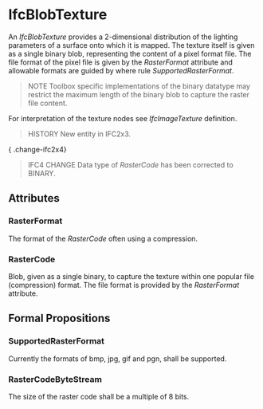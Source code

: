 # IfcBlobTexture

An _IfcBlobTexture_ provides a 2-dimensional distribution of the lighting parameters of a surface onto which it is mapped. The texture itself is given as a single binary blob, representing the content of a pixel format file. The file format of the pixel file is given by the _RasterFormat_ attribute and allowable formats are guided by where rule _SupportedRasterFormat_.<!-- end of definition -->

> NOTE Toolbox specific implementations of the binary datatype may restrict the maximum length of the binary blob to capture the raster file content.

For interpretation of the texture nodes see _IfcImageTexture_ definition.

> HISTORY New entity in IFC2x3.

{ .change-ifc2x4}
> IFC4 CHANGE Data type of _RasterCode_ has been corrected to BINARY.

## Attributes

### RasterFormat
The format of the _RasterCode_ often using a compression.

### RasterCode
Blob, given as a single binary, to capture the texture within one popular file (compression) format. The file format is provided by the _RasterFormat_ attribute.

## Formal Propositions

### SupportedRasterFormat
Currently the formats of bmp, jpg, gif and pgn, shall be supported.

### RasterCodeByteStream
The size of the raster code shall be a multiple of 8 bits.
